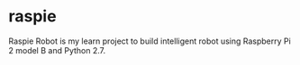 # raspie
Raspie Robot is my learn project to build intelligent robot using Raspberry Pi 2 model B and Python 2.7.
